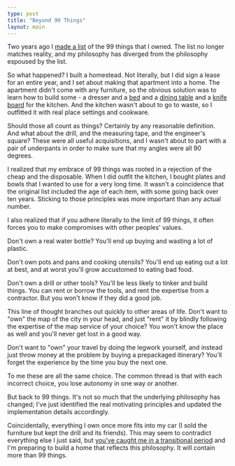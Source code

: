 ```yaml
---
type: post
title: "Beyond 99 Things"
layout: main
---
```


Two years ago I [made a list][list] of the 99 things that I owned. The list no longer matches reality, and my philosophy has diverged from the philosophy espoused by the list.

So what happened? I built a homestead. Not literally, but I did sign a lease for an entire year, and I set about making that apartment into a home. The apartment didn't come with any furniture, so the obvious solution was to learn how to build some - a dresser and a [bed][bed] and a [dining table][dining table] and a [knife board][knife board] for the kitchen. And the kitchen wasn't about to go to waste, so I outfitted it with real place settings and cookware.

Should those all count as things? Certainly by any reasonable definition. And what about the drill, and the measuring tape, and the engineer's square? These were all useful acquisitions, and I wasn't about to part with a pair of underpants in order to make sure that my angles were all 90 degrees.

I realized that my embrace of 99 things was rooted in a rejection of the cheap and the disposable. When I did outfit the kitchen, I bought plates and bowls that I wanted to use for a very long time. It wasn't a coincidence that the original list included the age of each item, with some going back over ten years. Sticking to those principles was more important than any actual number.

I also realized that if you adhere literally to the limit of 99 things, it often forces you to make compromises with other peoples' values.

Don't own a real water bottle? You'll end up buying and wasting a lot of plastic.

Don't own pots and pans and cooking utensils? You'll end up eating out a lot at best, and at worst you'll grow accustomed to eating bad food.

Don't own a drill or other tools? You'll be less likely to tinker and build things. You can rent or borrow the tools, and rent the expertise from a contractor. But you won't know if they did a good job.

This line of thought branches out quickly to other areas of life. Don't want to "own" the map of the city in your head, and just "rent" it by blindly following the expertise of the map service of your choice? You won't know the place as well and you'll never get lost in a good way.

Don't want to "own" your travel by doing the legwork yourself, and instead just throw money at the problem by buying a prepackaged itinerary? You'll forget the experience by the time you buy the next one.

To me these are all the same choice. The common thread is that with each incorrect choice, you lose autonomy in one way or another.

But back to 99 things. It's not so much that the underlying philosophy has changed; I've just identified the real motivating principles and updated the implementation details accordingly.

Coincidentally, everything I own once more fits into my car (I sold the furniture but kept the drill and its friends). This may seem to contradict everything else I just said, but [you've caught me in a transitional period][jules] and I'm preparing to build a home that reflects this philosophy. It will contain more than 99 things.

[list]: http://andybrett.com/things
[bed]: https://www.instagram.com/p/yUjDCsOB9O/
[dining table]: https://www.instagram.com/p/zcq-dNOB5G/
[knife board]: https://www.instagram.com/p/y4sirIuB5E/
[jules]: https://www.youtube.com/watch?v=X23AQXEQHcI

